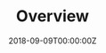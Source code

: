 ---
# Course title, summary, and position in the list.
linktitle: An Example Course
summary: Learn how to use Academic's docs layout for publishing online courses, software documentation, and tutorials.
weight: 1

# Page metadata.
title: Overview
date: "2018-09-09T00:00:00Z"
lastmod: "2018-09-09T00:00:00Z"
draft: false  # Is this a draft? true/false
toc: true  # Show table of contents? true/false
type: docs  # Do not modify.
menu:
  COSC3337-Data Science I:
    parent: example
    weight: 1

# Add menu entry to sidebar.
# - name: Declare this menu item as a parent with ID `name`.
# - weight: Position of link in menu.
---